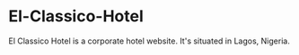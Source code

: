 # El-Classico-Hotel

El Classico Hotel is a corporate hotel website. It's situated in Lagos, Nigeria. 